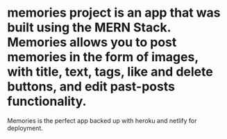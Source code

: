 # memories project is an app that was built using the MERN Stack. Memories allows you to post memories in the form of images, with title, text, tags, like and delete buttons, and edit past-posts functionality.
Memories is the perfect app backed up with heroku and netlify for deployment.
